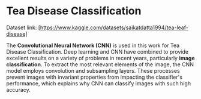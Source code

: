 # Tea Disease Classification
Dataset link: [https://www.kaggle.com/datasets/saikatdatta1994/tea-leaf-disease]

The **Convolutional Neural Network (CNN)** is used in this work for Tea Disease Classification. Deep learning and CNN have combined to provide excellent results on a variety of problems in recent years, particularly **image classification**. To extract the most relevant elements of the image, the CNN model employs convolution and subsampling layers. These processes prevent images with invariant properties from impacting the classifier's performance, which explains why CNN can classify images with such high accuracy.
